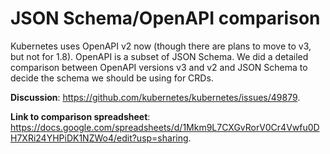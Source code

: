 # JSON Schema/OpenAPI comparison

Kubernetes uses OpenAPI v2 now (though there are plans to move to v3, but not for 1.8). OpenAPI is a subset of JSON Schema. We did a detailed comparison between OpenAPI versions v3 and v2 and JSON Schema to decide the schema we should be using for CRDs.

**Discussion**: https://github.com/kubernetes/kubernetes/issues/49879.

**Link to comparison spreadsheet**: https://docs.google.com/spreadsheets/d/1Mkm9L7CXGvRorV0Cr4Vwfu0DH7XRi24YHPiDK1NZWo4/edit?usp=sharing.